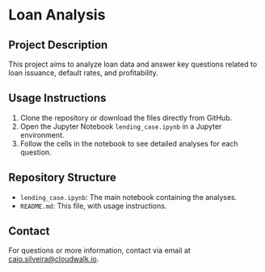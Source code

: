 # Loan Analysis

## Project Description
This project aims to analyze loan data and answer key questions related to loan issuance, default rates, and profitability.

## Usage Instructions
1. Clone the repository or download the files directly from GitHub.
2. Open the Jupyter Notebook `lending_case.ipynb` in a Jupyter environment.
3. Follow the cells in the notebook to see detailed analyses for each question.

## Repository Structure
- `lending_case.ipynb`: The main notebook containing the analyses.
- `README.md`: This file, with usage instructions.

## Contact
For questions or more information, contact via email at caio.silveira@cloudwalk.io.
